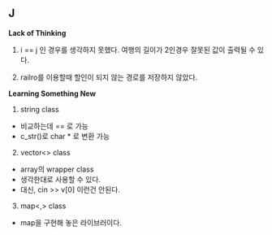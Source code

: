 ## J  
**Lack of Thinking**  
1. i == j 인 경우를 생각하지 못했다. 여행의 길이가 2인경우 잘못된 값이 출력될 수 있다.

2. railro를 이용할때 할인이 되지 않는 경로를 저장하지 않았다.

**Learning Something New**  
1. string class  
  * 비교하는데 == 로 가능
  * c_str()로 char * 로 변환 가능

2. vector<> class  
  * array의 wrapper class
  * 생각한대로 사용할 수 있다.
  * 대신, cin >> v[0] 이런건 안된다.

3. map<,> class
  * map을 구현해 놓은 라이브러이다.
